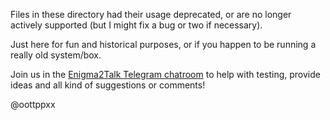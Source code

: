Files in these directory had their usage deprecated, or are no longer actively
supported (but I might fix a bug or two if necessary).

Just here for fun and historical purposes, or if you happen
to be running a really old system/box.

Join us in the [Enigma2Talk Telegram chatroom](https://t.me/talkenigma2)
to help with testing, provide ideas and all kind of suggestions or comments!

@oottppxx
